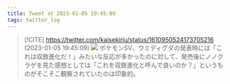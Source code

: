 ```yaml
---
title: Tweet at 2023-01-05 19:45:09
tags: twitter_log
---
```


> [!CITE] https://twitter.com/kaisekiriu/status/1610950524173705216 (2023-01-05 19:45:09)
> ![](https://twitter.com/kaisekiriu/status/1610950524173705216)
> ポケモンSV、ウミディグダの発表時には「これは収斂進化だ！」みたいな反応が多かったのに対して、発売後にノノクラゲを見た感想としては「これを収斂進化と呼んで良いのか？」というものがそこそこ観察されていたのは印象的。
